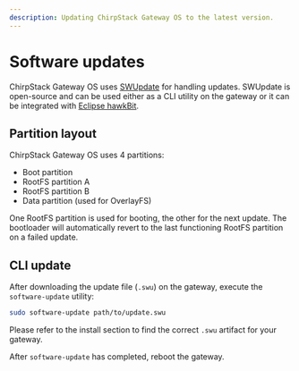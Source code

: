 ```yaml
---
description: Updating ChirpStack Gateway OS to the latest version.
---
```


# Software updates

ChirpStack Gateway OS uses [SWUpdate](https://github.com/sbabic/swupdate) for handling updates.
SWUpdate is open-source and can be used either as a CLI utility on the gateway
or it can be integrated with [Eclipse hawkBit](https://www.eclipse.org/hawkbit/).

## Partition layout

ChirpStack Gateway OS uses 4 partitions:

* Boot partition
* RootFS partition A
* RootFS partition B
* Data partition (used for OverlayFS)

One RootFS partition is used for booting, the other for the next update.
The bootloader will automatically revert to the last functioning RootFS
partition on a failed update.

## CLI update

After downloading the update file (`.swu`) on the gateway, execute the `software-update`
utility:

```bash
sudo software-update path/to/update.swu
```

Please refer to the install section to find the correct `.swu` artifact for
your gateway.

After `software-update` has completed, reboot the gateway.
